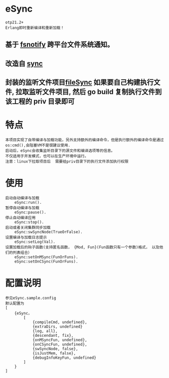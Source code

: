 # eSync

    otp21.2+
    Erlang即时重新编译和重新加载！

## 基于 [fsnotify](https://github.com/fsnotify/fsnotify) 跨平台文件系统通知。

## 改造自 [sync](https://github.com/rustyio/sync)

## 封装的监听文件项目[fileSync](https://github.com/SisMaker/fileSync) 如果要自己构建执行文件, 拉取监听文件项目, 然后 go build 复制执行文件到该工程的 priv 目录即可

# 特点

    本项目实现了自带编译与加载功能，另外支持额外的编译命令，但是执行额外的编译命令是通过os:cmd(),会阻塞VM不是很建议使用.
    启动后，eSync会收集监听目录下的源文件和编译选项等的信息。
    不仅适用于开发模式，也可以在生产环境中运行。
    注意：linux下拉取项目后  需要给priv目录下的执行文件添加执行权限

# 使用

    启动自动编译与加载 
        eSync:run().
    暂停自动编译与加载
        eSync:pause().
    停止自动编译应用
        eSync:stop().    
    启动或者关闭集群同步加载
        eSync:swSyncNode(TrueOrFalse).
    设置编译与加载日志提示
        eSync:setLog(Val).
    设置加载后的钩子函数(支持匿名函数， {Mod, Fun}(Fun函数只有一个参数)格式， 以及他们的列表组合）
        eSync:setOnMSync(FunOrFuns).   
        eSync:setOnCSync(FunOrFuns). 

# 配置说明

    参见eSync.sample.config
    默认配置为
    [ 
        {eSync，
    	    [
                {compileCmd, undefined},
                {extraDirs, undefined}
                {log, all},     
                {descendant, fix},
                {onMSyncFun, undefined},
                {onCSyncFun, undefined},
                {swSyncNode, false},
                {isJustMem, false},
                {debugInfoKeyFun, undefined}
            ]      
        } 
    ]